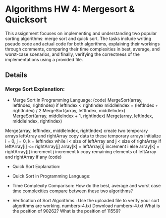 # Algorithms HW 4: Mergesort & Quicksort
This assignment focuses on implementing and understanding two popular sorting algorithms: merge sort and quick sort. The tasks include writing pseudo code and actual code for both algorithms, explaining their workings through comments, comparing their time complexities in best, average, and worst-case scenarios, and finally, verifying the correctness of the implementations using a provided file.

## Details
### Merge Sort Explanation:

- Merge Sort in Programming Language:
 (code) MergeSort(array, leftIndex, rightIndex)
  if leftIndex < rightIndex
    middleIndex = (leftIndex + rightIndex) / 2
    MergeSort(array, leftIndex, middleIndex)
    MergeSort(array, middleIndex + 1, rightIndex)
    Merge(array, leftIndex, middleIndex, rightIndex)

Merge(array, leftIndex, middleIndex, rightIndex)
  create two temporary arrays leftArray and rightArray
  copy data to these temporary arrays
  initialize i = 0, j = 0, k = leftIndex
  while i < size of leftArray and j < size of rightArray
    if leftArray[i] <= rightArray[j]
      array[k] = leftArray[i]
      increment i
    else
      array[k] = rightArray[j]
      increment j
    increment k
  copy remaining elements of leftArray and rightArray if any
  (code)
- Quick Sort Explanation:

- Quick Sort in Programming Language:

- Time Complexity Comparison:
  How do the best, average and worst case time complexities compare between these two algorithms?
  
- Verification of Sort Algorithms : 
Use the uploaded file to verify your sort algorithms are working. numbers-4.txt Download numbers-4.txt  What is the position of 90262? What is the position of 11559?
